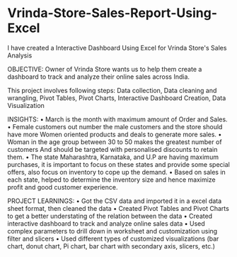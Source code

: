 # Vrinda-Store-Sales-Report-Using-Excel
I have created a Interactive Dashboard Using Excel for Vrinda Store's Sales Analysis

OBJECTIVE:
Owner of Vrinda Store wants us to help them create a dashboard to track and analyze their online sales across India.

This project involves following steps:
Data collection, Data cleaning and wrangling, Pivot Tables, Pivot Charts, Interactive Dashboard Creation, Data Visualization 

INSIGHTS:
•	March is the month with maximum amount of Order and Sales.
•	Female customers out number the male customers and the store should have more 
Women oriented products and deals to generate more sales.
•	Woman in the age group between 30 to 50 makes the greatest number of customers
And should be targeted with personalised discounts to retain them. 
•	The state Maharashtra, Karnataka, and U.P are having maximum purchases, it is important to focus on these states and provide some special offers, 
  also focus on inventory to cope up the demand.
•	Based on sales in each state, helped to determine the inventory size and hence maximize profit and good customer experience.

PROJECT LEARNINGS:
•	Got the CSV data and imported it in a excel data sheet format, then cleaned the data
•	Created Pivot Tables and Pivot Charts to get a better understating of the relation between the data
•	Created interactive dashboard to track and analyze online sales data
•	Used complex parameters to drill down in worksheet and customization using filter and slicers
•	Used different types of customized visualizations (bar chart, donut chart, Pi chart, bar chart with secondary axis, slicers, etc.)


